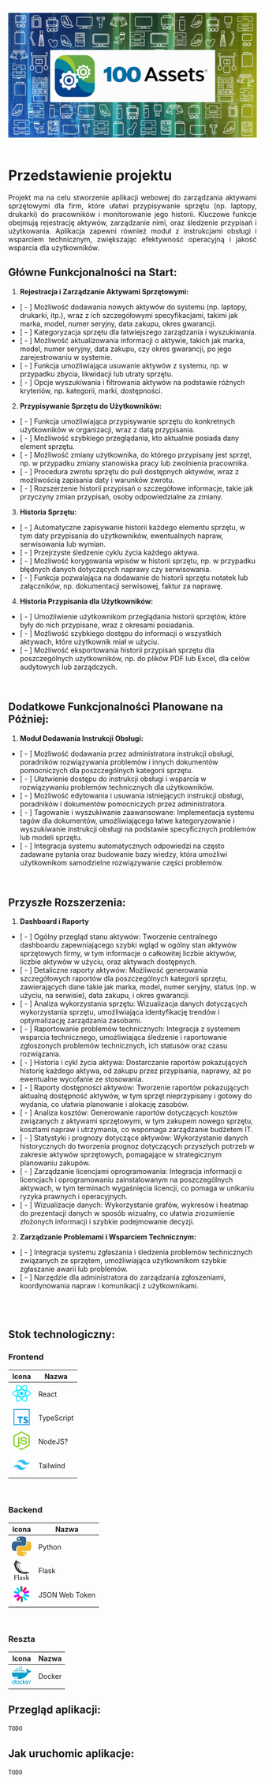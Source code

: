 <p align="center">
  <a >
    <img src="./assets/banner/banner_1.png"
         alt="Screenshot">
  </a>
</p>

# Przedstawienie projektu 

<p align="justify">
  Projekt ma na celu stworzenie aplikacji webowej do zarządzania aktywami sprzętowymi dla firm, które ułatwi przypisywanie sprzętu (np. laptopy, drukarki) do pracowników i monitorowanie jego historii. Kluczowe funkcje obejmują rejestrację aktywów, zarządzanie nimi, oraz śledzenie przypisań i użytkowania. Aplikacja zapewni również moduł z instrukcjami obsługi i wsparciem technicznym, zwiększając efektywność operacyjną i jakość wsparcia dla użytkowników.
</p>

## Główne Funkcjonalności na Start:
1. **Rejestracja i Zarządzanie Aktywami Sprzętowymi:**
- [ - ] Możliwość dodawania nowych aktywów do systemu (np. laptopy, drukarki, itp.), wraz z ich szczegółowymi specyfikacjami, takimi jak marka, model, numer seryjny, data zakupu, okres gwarancji.
- [ - ] Kategoryzacja sprzętu dla łatwiejszego zarządzania i wyszukiwania.
- [ - ] Możliwość aktualizowania informacji o aktywie, takich jak marka, model, numer seryjny, data zakupu, czy okres gwarancji, po jego zarejestrowaniu w systemie.
- [ - ] Funkcja umożliwiająca usuwanie aktywów z systemu, np. w przypadku zbycia, likwidacji lub utraty sprzętu.
- [ - ] Opcje wyszukiwania i filtrowania aktywów na podstawie różnych kryteriów, np. kategorii, marki, dostępności.

2. **Przypisywanie Sprzętu do Użytkowników:**
- [ - ] Funkcja umożliwiająca przypisywanie sprzętu do konkretnych użytkowników w organizacji, wraz z datą przypisania.
- [ - ] Możliwość szybkiego przeglądania, kto aktualnie posiada dany element sprzętu.
- [ - ] Możliwość zmiany użytkownika, do którego przypisany jest sprzęt, np. w przypadku zmiany stanowiska pracy lub zwolnienia pracownika.
- [ - ] Procedura zwrotu sprzętu do puli dostępnych aktywów, wraz z możliwością zapisania daty i warunków zwrotu.
- [ - ] Rozszerzenie historii przypisań o szczegółowe informacje, takie jak przyczyny zmian przypisań, osoby odpowiedzialne za zmiany.

3. **Historia Sprzętu:**
- [ - ] Automatyczne zapisywanie historii każdego elementu sprzętu, w tym daty przypisania do użytkowników, ewentualnych napraw, serwisowania lub wymian.
- [ - ] Przejrzyste śledzenie cyklu życia każdego aktywa.
- [ - ] Możliwość korygowania wpisów w historii sprzętu, np. w przypadku błędnych danych dotyczących naprawy czy serwisowania.
- [ - ] Funkcja pozwalająca na dodawanie do historii sprzętu notatek lub załączników, np. dokumentacji serwisowej, faktur za naprawę.

4. **Historia Przypisania dla Użytkowników:**
- [ - ] Umożliwienie użytkownikom przeglądania historii sprzętów, które były do nich przypisane, wraz z okresami posiadania.
- [ - ] Możliwość szybkiego dostępu do informacji o wszystkich aktywach, które użytkownik miał w użyciu.
- [ - ] Możliwość eksportowania historii przypisań sprzętu dla poszczególnych użytkowników, np. do plików PDF lub Excel, dla celów audytowych lub zarządczych.

<br> 

## Dodatkowe Funkcjonalności Planowane na Później:
1. **Moduł Dodawania Instrukcji Obsługi:**
- [ - ] Możliwość dodawania przez administratora instrukcji obsługi, poradników rozwiązywania problemów i innych dokumentów pomocniczych dla poszczególnych kategorii sprzętu.
- [ - ] Ułatwienie dostępu do instrukcji obsługi i wsparcia w rozwiązywaniu problemów technicznych dla użytkowników.
- [ - ] Możliwość edytowania i usuwania istniejących instrukcji obsługi, poradników i dokumentów pomocniczych przez administratora.
- [ - ] Tagowanie i wyszukiwanie zaawansowane: Implementacja systemu tagów dla dokumentów, umożliwiającego łatwe kategoryzowanie i wyszukiwanie instrukcji obsługi na podstawie specyficznych problemów lub modeli sprzętu.
- [ - ] Integracja systemu automatycznych odpowiedzi na często zadawane pytania oraz budowanie bazy wiedzy, która umożliwi użytkownikom samodzielne rozwiązywanie części problemów. 

<br>

## Przyszłe Rozszerzenia:
1. **Dashboard i Raporty**
- [ - ] Ogólny przegląd stanu aktywów: Tworzenie centralnego dashboardu zapewniającego szybki wgląd w ogólny stan aktywów sprzętowych firmy, w tym informacje o całkowitej liczbie aktywów, liczbie aktywów w użyciu, oraz aktywach dostępnych.
- [ - ] Detaliczne raporty aktywów: Możliwość generowania szczegółowych raportów dla poszczególnych kategorii sprzętu, zawierających dane takie jak marka, model, numer seryjny, status (np. w użyciu, na serwisie), data zakupu, i okres gwarancji.
- [ - ] Analiza wykorzystania sprzętu: Wizualizacja danych dotyczących wykorzystania sprzętu, umożliwiająca identyfikację trendów i optymalizację zarządzania zasobami.
- [ - ] Raportowanie problemów technicznych: Integracja z systemem wsparcia technicznego, umożliwiająca śledzenie i raportowanie zgłoszonych problemów technicznych, ich statusów oraz czasu rozwiązania.
- [ - ] Historia i cykl życia aktywa: Dostarczanie raportów pokazujących historię każdego aktywa, od zakupu przez przypisania, naprawy, aż po ewentualne wycofanie ze stosowania.
- [ - ] Raporty dostępności aktywów: Tworzenie raportów pokazujących aktualną dostępność aktywów, w tym sprzęt nieprzypisany i gotowy do wydania, co ułatwia planowanie i alokację zasobów.
- [ - ] Analiza kosztów: Generowanie raportów dotyczących kosztów związanych z aktywami sprzętowymi, w tym zakupem nowego sprzętu, kosztami napraw i utrzymania, co wspomaga zarządzanie budżetem IT.
- [ - ] Statystyki i prognozy dotyczące aktywów: Wykorzystanie danych historycznych do tworzenia prognoz dotyczących przyszłych potrzeb w zakresie aktywów sprzętowych, pomagające w strategicznym planowaniu zakupów.
- [ - ] Zarządzanie licencjami oprogramowania: Integracja informacji o licencjach i oprogramowaniu zainstalowanym na poszczególnych aktywach, w tym terminach wygaśnięcia licencji, co pomaga w unikaniu ryzyka prawnych i operacyjnych.
- [ - ] Wizualizacje danych: Wykorzystanie grafów, wykresów i heatmap do prezentacji danych w sposób wizualny, co ułatwia zrozumienie złożonych informacji i szybkie podejmowanie decyzji. 

2. **Zarządzanie Problemami i Wsparciem Technicznym:**
- [ - ] Integracja systemu zgłaszania i śledzenia problemów technicznych związanych ze sprzętem, umożliwiająca użytkownikom szybkie zgłaszanie awarii lub problemów.
- [ - ] Narzędzie dla administratora do zarządzania zgłoszeniami, koordynowania napraw i komunikacji z użytkownikami.

<br>
<br>

## Stok technologiczny:

### Frontend
| Icona                                                  | Nazwa                              |
| ------------------------------------------------------- | ---------------------------------------- |
| <img src="./assets/logo/react_icon.png">                           | React   |
| <img src="./assets/logo/typescript_icon.png">                           | TypeScript   |
| <img src="./assets/logo/nodejs_icon.png">                       | NodeJS?  |
| <img src="./assets/logo/tailwind_icon.png">                        | Tailwind   |

<br>

### Backend
| Icona                                                    | Nazwa                              |
| ------------------------------------------------------- | ---------------------------------------- |
| <img src="./assets/logo/python_icon.png">                         | Python   |
| <img src="./assets/logo/flask_icon.png">                         | Flask   |
| <img src="./assets/logo/jwt_icon.png">                           | JSON Web Token   |

<br>

### Reszta
| Icona                                                    | Nazwa                              |
| ------------------------------------------------------- | ---------------------------------------- |
| <img src="./assets/logo/docker_icon.png">                         | Docker   |


## Przegląd aplikacji:

```bash
TODO
```

## Jak uruchomic aplikacje:

```bash
TODO
```
